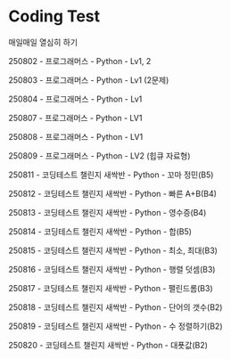# Coding Test

매일매일 열심히 하기

250802 - 프로그래머스 - Python - Lv1, 2

250803 - 프로그래머스 - Python - Lv1 (2문제)

250804 - 프로그래머스 - Python - Lv1

250807 - 프로그래머스 - Python - LV1

250808 - 프로그래머스 - Python - LV1

250809 - 프로그래머스 - Python - LV2 (힙큐 자료형)

250811 - 코딩테스트 챌린지 새싹반 - Python - 꼬마 정민(B5)

250812 - 코딩테스트 챌린지 새싹반 - Python - 빠른 A+B(B4)

250813 - 코딩테스트 챌린지 새싹반 - Python - 영수증(B4)

250814 - 코딩테스트 챌린지 새싹반 - Python - 합(B5)

250815 - 코딩테스트 챌린지 새싹반 - Python - 최소, 최대(B3)

250816 - 코딩테스트 챌린지 새싹반 - Python - 행렬 덧셈(B3)

250817 - 코딩테스트 챌린지 새싹반 - Python - 팰린드롬(B3)

250818 - 코딩테스트 챌린지 새싹반 - Python - 단어의 갯수(B2)

250819 - 코딩테스트 챌린지 새싹반 - Python - 수 정렬하기(B2)

250820 - 코딩테스트 챌린지 새싹반 - Python - 대푯값(B2)